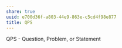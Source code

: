 ```yaml
---
share: true
uuid: e700d36f-a803-44e9-863e-c5cd4f98e877
title: QPS
---
```

QPS - Question, Problem, or Statement